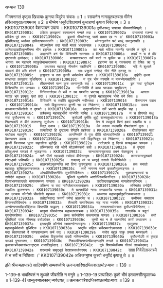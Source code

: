 अध्यायः 139

भीममनागतं दृष्ट्वा खिन्नायाः कुन्त्या विदुरेण संवादः ॥ 1 ॥ रसपानेन नागायुतबलवता भीमेन हस्तिनापुरप्रत्यागमनम् ॥ 2 ॥ भीष्मेण धनुर्वेदशिक्षणार्थं कुमाराणां कृपाय निवेदनम् ॥ 3 ॥
KK0107139001	वैशम्पायन उवाच ।
KK0107139001a	`दुर्योधनस्तु पापात्मा भीममाशीविषहृदे ।
KK0107139001c	प्रक्षिप्य कृतकृत्यं स्वमात्मानं मन्यते तदा ॥
KK0107139002a	प्रभातायां रजन्यां च प्रविवेश पुरं ततः ।
KK0107139002c	ब्रुवाणो भीमसेनस्तु यातो ह्यग्रत एव नः ॥'
KK0107139003a	युधिष्ठिरस्तु धर्मात्मा ह्यविदन्पापमात्मनि ।
KK0107139003c	स्वेनानुमानेन परं साधुं समनुपश्यति ॥
KK0107139004a	सोऽभ्युपेत्य तदा पार्थो मातरं भ्रातृवत्सलः ।
KK0107139004c	अभिवाद्याब्रवीत्कुन्तीमम्ब भीम इहागतः ॥
KK0107139005a	क्व गतो भविता मातर्नेह पश्यामि तं शुभे ।
KK0107139005c	उद्यानानि वनं चैव विचितानि समन्ततः ॥
KK0107139006a	तदर्थं न च तं वीरं दृष्टवन्तो वृकोदरम् ।
KK0107139006c	मन्यमानास्ततः सर्वे यातो नः पूर्वमेव सः ॥
KK0107139007a	आगताः स्म महाभागे व्याकुलेनान्तरात्मना ।
KK0107139007c	इहागम्य क्व नु गतस्त्वया वा प्रेषितः क्व नु ॥
KK0107139008a	कथयस्व महाबाहुं भीमसेनं यशस्विनि ।
KK0107139008c	नहि मे शुध्यते भावस्तं वीरं प्रति शोभने ॥
KK0107139009a	यतः प्रसुप्तं मन्येऽहं भीमं नेति हतस्तु सः ।
KK0107139009c	इत्युक्ता च ततः कुन्ती धर्मराजेन धीमता ॥
KK0107139010a	हाहेति कृत्वा सम्भ्रान्ता प्रत्युवाच युधिष्ठिरम् ।
KK0107139010c	न पुत्र भीमं पश्यामि न मामभ्येत्यसाविति ॥
KK0107139011a	शीघ्रमन्वेषणे यत्नं कुरु तस्यानुजैः सह ।
KK0107139011c	द्रुतं गत्वा पुरोद्यानं विचिन्वन्ति स्म पाण्डवाः ॥
KK0107139012a	भीमभीमेति ते वाचा पाण्डवाः समुदैरयन् ।
KK0107139012c	विचिन्वन्तोऽथ ते सर्वे न स्म पश्यन्ति भ्रातरम् ॥
KK0107139013a	आगताः स्वगृहं भूय इदमूचुः पृथां तदा ।
KK0107139013c	न दृश्यते महाबाहुरम्ब भीमो वने चितः ॥
KK0107139014a	विचितानि च सर्वाणि ह्युद्यानानि नदीस्तथा ।
KK0107139014	वैशम्पायन उवाच ।
KK0107139014c	ततो विदुरमानाय्य कुन्ती सा स्वं निवेशनम् ॥
KK0107139015ac	उवाच बलवान्क्षत्तर्भीमसेनो न दृश्यते ॥
KK0107139016a	उद्यानान्निर्गताः सर्वे भ्रातरो भ्रातृभिः सह ।
KK0107139016c	तत्रैकस्तु महाबाहुर्भीमो नाभ्येति मामिह ॥
KK0107139017a	न च प्रीणयते चक्षुः सदा दुर्योधनस्य सः ।
KK0107139017c	क्रूरोऽसौ दुर्मतिः क्षुद्रो राज्यलुब्धोऽनपत्रपः ॥
KK0107139018a	निहन्यादपि तं वीरं जातमन्युः सुयोधनः ।
KK0107139018c	तेन मे व्याकुलं चित्तं हृदयं दह्यतीव च ॥
KK0107139019	विदुर उवाच ।
KK0107139019a	मैवं वदस्व कल्याणि शेषसंरक्षणं कुरु ।
KK0107139019c	प्रत्यादिष्टो हि दुष्टात्मा शेषेऽपि प्रहरेत्तव ॥
KK0107139020a	दीर्घायुषस्तव सुता यथोवाच महामुनिः ।
KK0107139020c	आगमिष्यति ते पुत्रः प्रीतिं चोत्पादयिष्यति ॥
KK0107139021	वैशम्पायन उवाच ।
KK0107139021a	एवमुक्त्वा ययौ विद्वान्विदुरः स्वं निवेशनम् ।
KK0107139021c	कुन्ती चिन्तापरा भूत्वा सहासीना सुतैर्गृहे ॥
KK0107139022a	ततोऽष्टमे तु दिवसे प्रत्यबुध्यत पाण्डवः ।
KK0107139022c	तस्मिंस्तदा रसे जीर्णे सोऽप्रमेयबलो बली ॥
KK0107139023a	तं दृष्ट्वा प्रतिबुध्यन्तं पाण्डवं ते भुजङ्गमाः ।
KK0107139023c	सान्त्वयामासुरव्यग्रा वचनं चेदमब्रुवन् ॥
KK0107139024a	यत्ते पीतो महाबाहो रसोऽयं वीर्यसम्भृतः ।
KK0107139024c	तस्मान्नागायुतबलो रणेऽधृष्यो भविष्यसि ॥
KK0107139025a	गच्छाद्य त्वं च स्वगृहं स्नातो दिव्यैरिमैर्जलैः ।
KK0107139025c	भ्रातरस्तेऽनुतप्यन्ति त्वां विना कुरुपुङ्गव ॥
KK0107139026a	ततः स्नातो महाबाहुः शुचिशुक्लाम्बरस्रजः ।
KK0107139026c	ततो नागस्य भवने कृतकौतुकमङ्गलः ॥
KK0107139027a	ओषधीभिर्विषघ्नीभिः सुरभीभिर्विशेषतः ।
KK0107139027c	भुक्तवान्परमान्नं च नागैर्दत्तं महाबलः ॥
KK0107139028a	पूजितो भुजगैर्वीर आशीर्भिश्चाभिनन्दितः ।
KK0107139028c	दिव्याभरणसञ्छन्नो नागानामन्त्र्य पाण्डवाः ॥
KK0107139029a	उदतिष्ठत्प्रहृष्टात्मा नागलोकादरिन्दमः ।
KK0107139029c	उत्क्षिप्य च तदा नागैर्जलाज्जलरुहेक्षणः ॥
KK0107139030a	तस्मिन्नेव वनोद्देशे स्थापितः कुरुनन्दनः ।
KK0107139030c	ते चान्तर्दधिरे नागाः पाण्डवस्यैव पश्यतः ॥
KK0107139031a	तत उत्थाय कौन्तेयो भीमसेनो महाबलः ।
KK0107139031c	आजगाम महाबाहुर्मातुरन्तिकमञ्जसा ॥
KK0107139032a	ततोऽभिवाद्य जननीं ज्येष्ठं भ्रातरमेव च ।
KK0107139032c	कनीयसः समाघ्राय शिरस्स्वरिविमर्दनः ॥
KK0107139033a	तैश्चापि सम्परिष्वक्तः सह मात्रा नरर्षभैः ।
KK0107139033c	अन्योन्यगतसौहार्दाद्दिष्ट्या दिष्ट्येति चाब्रुवन् ॥
KK0107139034a	ततस्तत्सर्वमाचष्ट दुर्योधनविचेष्टितम् ।
KK0107139034c	भ्रातॄणां भीमसेनश्च महाबलपराक्रमः ॥
KK0107139035a	नागलोके च यद्वृत्तं गुणदोषमशेषतः ।
KK0107139035c	तच्च सर्वमशेषेण कथयामास पाण्डवः ॥
KK0107139036a	ततो युधिष्ठिरो राजा भीममाह वचोऽर्थवत् ।
KK0107139036c	तूष्णीं भव न ते जल्प्यमिदं कार्यं कथञ्चन ॥
KK0107139037a	इतःप्रभृति कौन्तेयं रक्षतान्योन्यमादृताः ।
KK0107139037c	एवमुक्त्वा महाबाहुर्धर्मराजो युधिष्ठिरः ॥
KK0107139038a	भ्रातृभिः सहितः सर्वैरप्रमत्तोऽभवत्तदा ।
KK0107139038c	यदा त्ववगतास्ते वै पाण्डवास्तस्य कर्म तत् ॥
KK0107139039a	नत्वेव बहुलं चक्रुः प्रयता मन्त्ररक्षणे ।
KK0107139039c	धर्मात्मा विदुरस्तेषां प्रददौ मतिमान्मतिम् ॥
KK0107139040a	दुर्योधनोऽपि तं दृष्ट्वा पाण्डवं पुनरागतम् ।
KK0107139040c	निश्वसंश्चिन्तयंश्चैवमहन्यहनि तप्यते ॥
KK0107139041a	कुमारान्क्रीडमानांस्तान्दृष्ट्वा राजातिदुर्मदान् ।
KK0107139041c	गुरुं शिक्षार्थमन्विष्य गौतमं तान्न्यवेदयत् ॥
KK0107139042a	शरस्तम्बे समुद्भूतं वेदशास्त्रार्थपारगम् ।
KK0107139042c	`राज्ञा निवेदितास्तस्मै ते च सर्वे च निष्ठिताः ।'
KK0107139042e	अधिजग्मुश्च कुरवो धनुर्वेदं कृपात्तु ते ॥ ॥

इति श्रीमन्महाभारते आदिपर्वणि सम्भवपर्वणि ऊनचत्वारिंशदधिकशततमोऽध्यायः ॥ 139 ॥

1-139-8 भावश्चित्तं न शुध्यते जीवतीति न मनुते ॥ 1-139-19 प्रत्यादिष्टः कुतो भीमं हतवानसीत्युपालब्धः ॥ 1-139-41 तान्कुरुबालकान् न्यवेदयत् ॥ ऊनचत्वारिंशदधिकशततमोऽध्यायः ॥ 139 ॥
